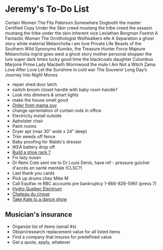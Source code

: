 # Jeremy's To-Do List

Certain Women
The Fits
Paterson
Somewhere
Dogtooth
the master
Certified Copy
Under the Skin
creed
mustang
the tribe
creed
the assasin
mustang
the tribe
under the skin
inherent vice
Leviathan
Borgman
Foxtrot
A Fantastic Woman
The Ornithologist
Wolfwalkers
elle
A Separation
a ghost story
white material
Melancholia
i am love
Private Life
Beasts of the Southern Wild
Synonyms
Kumiko, the Treasure Hunter
Force Majeure
Melancholia
ingrid goes west
a ghost story
mother
personal shopper
the lure
super dark times
lucky
good time
the blackcoats daughter
Columbus
Marjorie Prime
Lady Macbeth
Wormwood
the mule
I Am Not a Witch
Zama
Love After Love
Let the Sunshine In
cold war
The Souvenir
Long Day’s Journey Into Night
Monos

- repair shed door latch
- switch broom closet handle with baby room handle?
- Look into dimmers & smart lights
- make the house smell good
- [Order from mama ouy](https://www.instagram.com/mama.ouy/)
- change oprientation of curtain rods in office
- Electricity install outside
- Apholster chair
- Paint rooms
- Dryer apt (max 30" wide x 24" deep)
- Trim weeds off fence
- Baby proofing for Waldo's dresser
- IKEA battery drop off
- [Build a shoe rack ?](https://www.youtube.com/watch?v=EWs8dlkZrtQ)
- Fix lazy susan
- Dr Remi Cote sent me to Dr Louis Denis, have ref - pressure guichet d'accès en santé mentale (CLSC?)
- Last thank you cards
- Pick up drums chez Mike M
- Call Equifax re RBC accounts pre bankruptcy 1-866-828-5961 (press 7)
- [Hydro Quebec Electrium](http://www.hydroquebec.com/visit/monteregie/electrium.html)
- [Chateau du cirque](https://www.chateau-cirque.com/)
- [Take Kate to a dance show](https://www.quebecdanse.org/)

## Musician's insurance

- Organize list of items (serail #s)
- Obtain/research replacement value for all listed items
- Find a company that insures for predefined value
- Get a quote, apply, whatever

